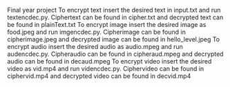 Final year project
To encrypt text insert the desired text in input.txt and run textencdec.py. Ciphertext can be found in cipher.txt and decrypted text can be found in plainText.txt
To encrypt image insert the desired image as food.jpeg and run imgencdec.py. Cipherimage can be found in cipherimage.jpeg and decrypted image can be found in hello_level.jpeg
To encrypt audio insert the desired audio as audio.mpeg and run audencdec.py. Cipheraudio can be found in cipheraud.mpeg and decrypted audio can be found in decaud.mpeg
To encrypt video insert the desired video as vid.mp4 and run videncdec.py. Ciphervideo can be found in ciphervid.mp4 and decrypted video can be found in decvid.mp4
